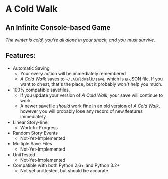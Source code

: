 # A Cold Walk

## An Infinite Console-based Game

*The winter is cold, you're all alone in your shack, and you must survive.*

## Features:

* Automatic Saving
    * Your every action will be immediately remembered.
    * *A Cold Walk* saves to ```~/.AColdWalk/save```, which is a JSON file. If you want to cheat, that's the place, but it probably won't help you much.
* 100% compatible savefiles.
    * If you update your version of *A Cold Walk*, your save will continue to work.
    * A newer savefile *should* work fine in an old version of *A Cold Walk*, however you will probably lose any record of new features immediately.
* Linear Story-line
    * Work-In-Progress
* Random Story Events
    * Not-Yet-Implemented
* Multiple Save Files
    * Not-Yet-Implemented
* UnitTested
    * Not-Yet-Implemented
* Compatible with both Python 2.6+ and Python 3.2+
    * Not yet unittested, but should be accurate.
